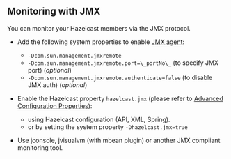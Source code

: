 

## Monitoring with JMX

You can monitor your Hazelcast members via the JMX protocol.

- Add the following system properties to enable [JMX agent](http://download.oracle.com/javase/1.5.0/docs/guide/management/agent.html):

   - `-Dcom.sun.management.jmxremote`
   - `-Dcom.sun.management.jmxremote.port=\_portNo\_` (to specify JMX port) (*optional*)
   - `-Dcom.sun.management.jmxremote.authenticate=false` (to disable JMX auth) (*optional*)


- Enable the Hazelcast property `hazelcast.jmx` (please refer to [Advanced Configuration Properties](#advanced-configuration-properties)):

   - using Hazelcast configuration (API, XML, Spring).
   - or by setting the system property `-Dhazelcast.jmx=true`

- Use jconsole, jvisualvm (with mbean plugin) or another JMX compliant monitoring tool.
